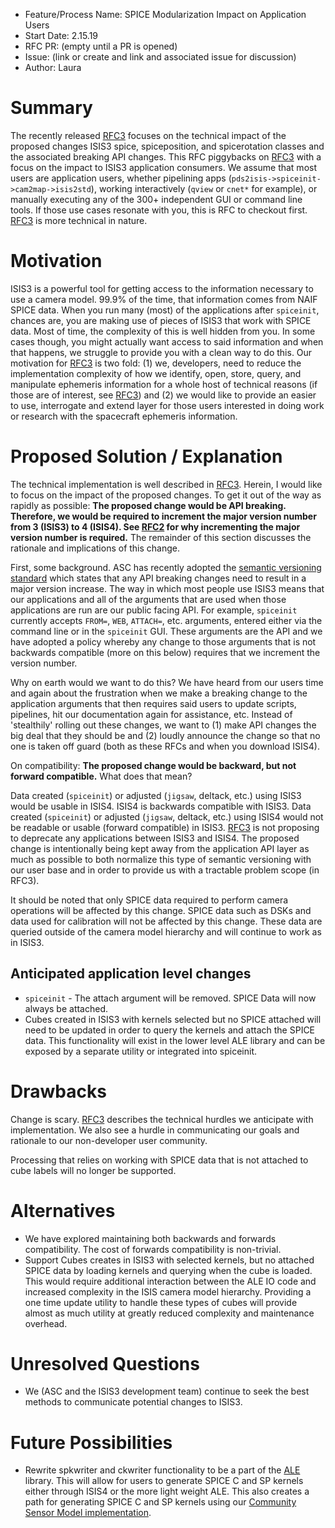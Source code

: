 - Feature/Process Name: SPICE Modularization Impact on Application Users
- Start Date: 2.15.19
- RFC PR: (empty until a PR is opened)
- Issue: (link or create and link and associated issue for discussion)
- Author: Laura

<!-- This is a comment block that is not visible. We provide some instructions in here. When submitting an RFC please copy this template into a new wiki page titled RFC#:Title, where the number is the next incrementing number. If you would like to submit an RFC, but are unable to edit the wiki, please open an issue and we will assist you in getting your RFC posted. Please fill in, to the largest extent possible, the template below describing your RFC. After that, be active on the associated issue and we can move the RFC through the process.-->

# Summary
The recently released [RFC3](https://github.com/USGS-Astrogeology/ISIS3/wiki/RFC-3:-Spice-Modularization) focuses on the technical impact of the proposed changes ISIS3 spice, spiceposition, and spicerotation classes and the associated breaking API changes. This RFC piggybacks on [RFC3](https://github.com/USGS-Astrogeology/ISIS3/wiki/RFC-3:-Spice-Modularization) with a focus on the impact to ISIS3 application consumers. We assume that most users are application users, whether pipelining apps (`pds2isis->spiceinit->cam2map->isis2std`), working interactively (`qview` or `cnet*` for example), or manually executing any of the 300+ independent GUI or command line tools. If those use cases resonate with you, this is RFC to checkout first. [RFC3](https://github.com/USGS-Astrogeology/ISIS3/wiki/RFC-3:-Spice-Modularization) is more technical in nature.

# Motivation
ISIS3 is a powerful tool for getting access to the information necessary to use a camera model. 99.9% of the time, that information comes from NAIF SPICE data. When you run many (most) of the applications after `spiceinit`, chances are, you are making use of pieces of ISIS3 that work with SPICE data. Most of time, the complexity of this  is well hidden from you. In some cases though, you might actually want access to said information and when that happens, we struggle to provide you with a clean way to do this. Our motivation for [RFC3](https://github.com/USGS-Astrogeology/ISIS3/wiki/RFC-3:-Spice-Modularization) is two fold: (1) we, developers, need to reduce the implementation complexity of how we identify, open, store, query, and manipulate ephemeris information for a whole host of technical reasons (if those are of interest, see [RFC3](https://github.com/USGS-Astrogeology/ISIS3/wiki/RFC-3:-Spice-Modularization)) and (2) we would like to provide an easier to use, interrogate and extend layer for those users interested in doing work or research with the spacecraft ephemeris information. 

# Proposed Solution / Explanation
The technical implementation is well described in [RFC3](https://github.com/USGS-Astrogeology/ISIS3/wiki/RFC-3:-Spice-Modularization). Herein, I would like to focus on the impact of the proposed changes. To get it out of the way as rapidly as possible: **The proposed change would be API breaking. Therefore, we would be required to increment the major version number from 3 (ISIS3) to 4 (ISIS4). See [RFC2](https://github.com/USGS-Astrogeology/ISIS3/wiki/RFC2:-Release-Process#versioning) for why incrementing the major version number is required.** The remainder of this section discusses the rationale and implications of this change.

First, some background. ASC has recently adopted the [semantic versioning standard](https://semver.org) which states that any API breaking changes need to result in a major version increase. The way in which most people use ISIS3 means that our applications and all of the arguments that are used when those applications are run are our public facing API. For example, `spiceinit` currently accepts `FROM=`, `WEB`, `ATTACH=`, etc. arguments, entered either via the command line or in the `spiceinit` GUI. These arguments are the API and we have adopted a policy whereby any change to those arguments that is not backwards compatible (more on this below) requires that we increment the version number.

Why on earth would we want to do this? We have heard from our users time and again about the frustration when we make a breaking change to the application arguments that then requires said users to update scripts, pipelines, hit our documentation again for assistance, etc. Instead of 'stealthily' rolling out these changes, we want to (1) make API changes the big deal that they should be and (2) loudly announce the change so that no one is taken off guard (both as these RFCs and when you download ISIS4).

On compatibility: **The proposed change would be backward, but not forward compatible.** What does that mean? 

Data created (`spiceinit`) or adjusted (`jigsaw`, deltack, etc.) using ISIS3 would be usable in ISIS4. ISIS4 is backwards compatible with ISIS3. Data created (`spiceinit`) or adjusted (`jigsaw`, deltack, etc.) using ISIS4 would not be readable or usable (forward compatible) in ISIS3. [RFC3](https://github.com/USGS-Astrogeology/ISIS3/wiki/RFC-3:-Spice-Modularization) is not proposing to deprecate any applications between ISIS3 and ISIS4. The proposed change is intentionally being kept away from the application API layer as much as possible to both normalize this type of semantic versioning with our user base and in order to provide us with a tractable problem scope (in RFC3).

It should be noted that only SPICE data required to perform camera operations will be affected by this change. SPICE data such as DSKs and data used for calibration will not be affected by this change. These data are queried outside of the camera model hierarchy and will continue to work as in ISIS3.

## Anticipated application level changes
  - `spiceinit` - The attach argument will be removed. SPICE Data will now always be attached.
  - Cubes created in ISIS3 with kernels selected but no SPICE attached will need to be updated in order to query the kernels and attach the SPICE data. This functionality will exist in the lower level ALE library and can be exposed by a separate utility or integrated into spiceinit.

# Drawbacks
Change is scary. [RFC3](https://github.com/USGS-Astrogeology/ISIS3/wiki/RFC-3:-Spice-Modularization) describes the technical hurdles we anticipate with implementation. We also see a hurdle in communicating our goals and rationale to our non-developer user community.

Processing that relies on working with SPICE data that is not attached to cube labels will no longer be supported.

# Alternatives
  - We have explored maintaining both backwards and forwards compatibility. The cost of forwards compatibility is non-trivial.
  - Support Cubes creates in ISIS3 with selected kernels, but no attached SPICE data by loading kernels and querying when the cube is loaded. This would require additional interaction between the ALE IO code and increased complexity in the ISIS camera model hierarchy. Providing a one time update utility to handle these types of cubes will provide almost as much utility at greatly reduced complexity and maintenance overhead.

# Unresolved Questions
  - We (ASC and the ISIS3 development team) continue to seek the best methods to communicate potential changes to ISIS3.

# Future Possibilities
  - Rewrite spkwriter and ckwriter functionality to be a part of the [ALE](https://github.com/USGS-Astrogeology/ale) library. This will allow for users to generate SPICE C and SP kernels either through ISIS4 or the more light weight ALE. This also creates a path for generating SPICE C and SP kernels using our [Community Sensor Model implementation](https://github.com/USGS-Astrogeology/usgscsm).